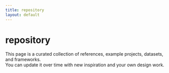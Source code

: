 ```yaml
---
title: repository
layout: default
---
```


# repository

This page is a curated collection of references, example projects, datasets, and frameworks.  
You can update it over time with new inspiration and your own design work.
